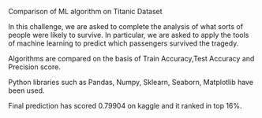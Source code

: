 Comparison of ML algorithm on Titanic Dataset

In this challenge, we are asked to complete the analysis of what sorts of people were likely to survive. In particular, we are asked to apply the tools of machine learning to predict which passengers survived the tragedy.

Algorithms are compared on the basis of Train Accuracy,Test Accuracy and Precision score.

Python libraries such as Pandas, Numpy, Sklearn, Seaborn, Matplotlib have been used.

Final prediction has scored 0.79904 on kaggle and it ranked in top 16%.

